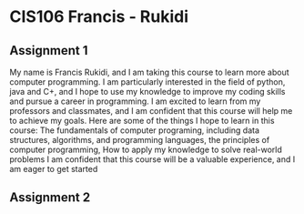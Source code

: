 # CIS106 Francis - Rukidi

## Assignment 1

My name is Francis Rukidi, and I am taking this course to learn more about computer programming. I am particularly interested in the field of python, java and C+, and I hope to use my knowledge to improve my coding skills and pursue a career in programming.
I am excited to learn from my professors and classmates, and I am confident that this course will help me to achieve my goals. Here are some of the things I hope to learn in this course:
The fundamentals of computer programing, including data structures, algorithms, and programming languages, the principles of computer programming, How to apply my knowledge to solve real-world problems
I am confident that this course will be a valuable experience, and I am eager to get started

## Assignment 2
